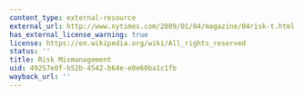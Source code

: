 ```yaml
---
content_type: external-resource
external_url: http://www.nytimes.com/2009/01/04/magazine/04risk-t.html
has_external_license_warning: true
license: https://en.wikipedia.org/wiki/All_rights_reserved
status: ''
title: Risk Mismanagement
uid: 49257e0f-b52b-4542-b64e-e0e60ba1c1fb
wayback_url: ''
---
```

